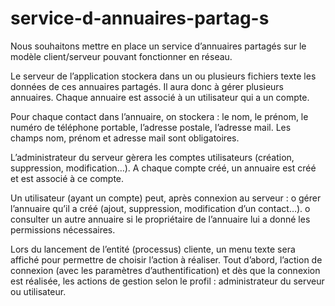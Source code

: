 # service-d-annuaires-partag-s
Nous souhaitons mettre en place un service d’annuaires partagés sur le modèle client/serveur pouvant fonctionner
en réseau. 

Le serveur de l’application stockera dans un ou plusieurs fichiers texte les données de ces annuaires
partagés. Il aura donc à gérer plusieurs annuaires. Chaque annuaire est associé à un utilisateur qui a un compte.

Pour chaque contact dans l’annuaire, on stockera : le nom, le prénom, le numéro de téléphone portable, l’adresse
postale, l’adresse mail. Les champs nom, prénom et adresse mail sont obligatoires.

L’administrateur du serveur gèrera les comptes utilisateurs (création, suppression, modification…). A chaque
compte créé, un annuaire est créé et est associé à ce compte.

Un utilisateur (ayant un compte) peut, après connexion au serveur :
   o gérer l’annuaire qu’il a créé (ajout, suppression, modification d’un contact…).
   o consulter un autre annuaire si le propriétaire de l’annuaire lui a donné les permissions nécessaires.

Lors du lancement de l’entité (processus) cliente, un menu texte sera affiché pour permettre de choisir l’action à
réaliser. Tout d’abord, l’action de connexion (avec les paramètres d’authentification) et dès que la connexion est
réalisée, les actions de gestion selon le profil : administrateur du serveur ou utilisateur.
